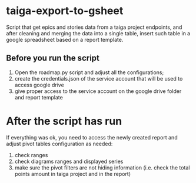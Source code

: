 # taiga-export-to-gsheet

Script that get epics and stories data from a taiga project endpoints, and after cleaning and merging the data into a single table, insert such table in a google spreadsheet  based on a report template.

## Before you run the script

1. Open the roadmap.py script and adjust all the configurations;
2. create the credentials.json of the service account that will be used to access google drive
3. give proper access to the service account on the google drive folder and report template

# After the script has run

If everything was ok, you need to access the newly created report and adjust pivot tables configuration as needed:

1. check ranges
2. check diagrams ranges and displayed series
3. make sure the pivot filters are not hiding information (i.e. check the total points amount in taiga project and in the report)
